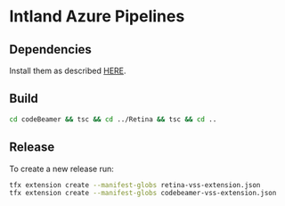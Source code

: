# Intland Azure Pipelines

## Dependencies

Install them as described [HERE](https://docs.microsoft.com/en-us/azure/devops/extend/develop/add-build-task?view=azure-devops#prerequisites).

## Build

```bash
cd codeBeamer && tsc && cd ../Retina && tsc && cd ..
```

## Release

To create a new release run:

```bash
tfx extension create --manifest-globs retina-vss-extension.json
tfx extension create --manifest-globs codebeamer-vss-extension.json
```
